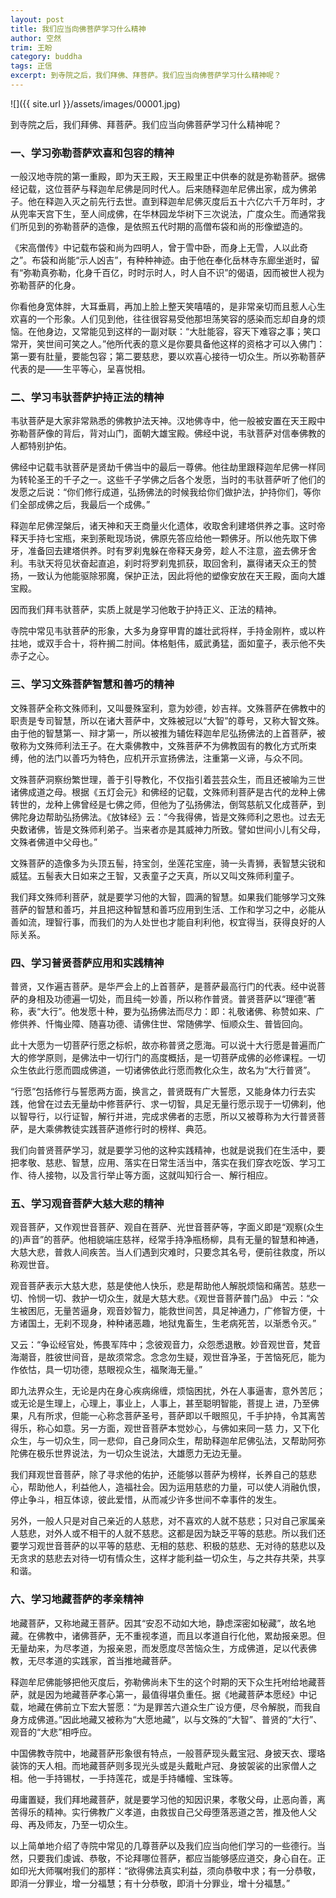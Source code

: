 ```yaml
---
layout: post
title: 我们应当向佛菩萨学习什么精神
author: 空然
trim: 王盼
category: buddha
tags: 正信
excerpt: 到寺院之后，我们拜佛、拜菩萨。我们应当向佛菩萨学习什么精神呢？
---
```


![]({{ site.url }}/assets/images/00001.jpg)

到寺院之后，我们拜佛、拜菩萨。我们应当向佛菩萨学习什么精神呢？

### 一、学习弥勒菩萨欢喜和包容的精神 ###

一般汉地寺院的第一重殿，即为天王殿，天王殿里正中供奉的就是弥勒菩萨。据佛经记载，这位菩萨与释迦牟尼佛是同时代人。后来随释迦牟尼佛出家，成为佛弟子。他在释迦入灭之前先行去世。直到释迦牟尼佛灭度后五十六亿六千万年时，才从兜率天宫下生，至人间成佛，在华林园龙华树下三次说法，广度众生。而通常我们所见到的弥勒菩萨的造像，是依照五代时期的高僧布袋和尚的形像塑造的。

《宋高僧传》中记载布袋和尚为四明人，曾于雪中卧，而身上无雪，人以此奇之”。布袋和尚能“示人凶吉”，有种种神迹。由于他在奉化岳林寺东廊坐逝时，留有“弥勒真弥勒，化身千百亿，时时示时人，时人自不识”的偈语，因而被世人视为弥勒菩萨的化身。

你看他身宽体胖，大耳垂肩，再加上脸上整天笑嘻嘻的，是非常亲切而且惹人心生欢喜的一个形象。人们见到他，往往很容易受他那坦荡笑容的感染而忘却自身的烦恼。在他身边，又常能见到这样的一副对联：“大肚能容，容天下难容之事；笑口常开，笑世间可笑之人。”他所代表的意义是你要具备他这样的资格才可以入佛门：第一要有肚量，要能包容；第二要慈悲，要以欢喜心接待一切众生。所以弥勒菩萨代表的是——生平等心，呈喜悦相。

### 二、学习韦驮菩萨护持正法的精神 ###

韦驮菩萨是大家非常熟悉的佛教护法天神。汉地佛寺中，他一般被安置在天王殿中弥勒菩萨像的背后，背对山门，面朝大雄宝殿。佛经中说，韦驮菩萨对信奉佛教的人都特别护佑。

佛经中记载韦驮菩萨是贤劫千佛当中的最后一尊佛。他往劫里跟释迦牟尼佛一样同为转轮圣王的千子之一。这些千子学佛之后各个发愿，当时的韦驮菩萨听了他们的发愿之后说：“你们修行成道，弘扬佛法的时候我给你们做护法，护持你们，等你们全部成佛之后，我最后一个成佛。”

释迦牟尼佛涅槃后，诸天神和天王商量火化遗体，收取舍利建塔供养之事。这时帝释天手持七宝瓶，来到荼毗现场说，佛原先答应给他一颗佛牙。所以他先取下佛牙，准备回去建塔供养。时有罗刹鬼躲在帝释天身旁，趁人不注意，盗去佛牙舍利。韦驮天将见状奋起直追，刹时将罗刹鬼抓获，取回舍利，赢得诸天众王的赞扬，一致认为他能驱除邪魔，保护正法，因此将他的塑像安放在天王殿，面向大雄宝殿。

因而我们拜韦驮菩萨，实质上就是学习他敢于护持正义、正法的精神。

寺院中常见韦驮菩萨的形象，大多为身穿甲胄的雄壮武将样，手持金刚杵，或以杵拄地，或双手合十，将杵搁二肘间。体格魁伟，威武勇猛，面如童子，表示他不失赤子之心。

### 三、学习文殊菩萨智慧和善巧的精神 ###

文殊菩萨全称文殊师利，又叫曼殊室利，意为妙德，妙吉祥。文殊菩萨在佛教中的职责是专司智慧，所以在诸大菩萨中，文殊被冠以“大智”的尊号，又称大智文殊。由于他的智慧第一、辩才第一，所以被推为辅佐释迦牟尼弘扬佛法的上首菩萨，被敬称为文殊师利法王子。在大乘佛教中，文殊菩萨不为佛教固有的教化方式所束缚，他的法门以善巧为特色，应机开示宣扬佛法，注重第一义谛，与众不同。

文殊菩萨洞察纷繁世理，善于引导教化，不仅指引着芸芸众生，而且还被喻为三世诸佛成道之母。根据《五灯会元》和佛经的记载，文殊师利菩萨是古代的龙种上佛转世的，龙种上佛曾经是七佛之师，但他为了弘扬佛法，倒驾慈航又化成菩萨，到佛陀身边帮助弘扬佛法。《放钵经》云：“今我得佛，皆是文殊师利之恩也。过去无央数诸佛，皆是文殊师利弟子。当来者亦是其威神力所致。譬如世间小儿有父母，文殊者佛道中父母也。”

文殊菩萨的造像多为头顶五髻，持宝剑，坐莲花宝座，骑一头青狮，表智慧尖锐和威猛。五髻表大日如来之王智，又表童子之天真，所以又叫文殊师利童子。

我们拜文殊师利菩萨，就是要学习他的大智，圆满的智慧。如果我们能够学习文殊菩萨的智慧和善巧，并且把这种智慧和善巧应用到生活、工作和学习之中，必能从善如流，理智行事，而我们的为人处世也才能自利利他，权宜得当，获得良好的人际关系。

### 四、学习普贤菩萨应用和实践精神 ###

普贤，又作遍吉菩萨。是华严会上的上首菩萨，是菩萨最高行门的代表。经中说菩萨的身相及功德遍一切处，而且纯一妙善，所以称作普贤。普贤菩萨以“理德”著称，表“大行”。他发愿十种，要为弘扬佛法而尽力：即：礼敬诸佛、称赞如来、广修供养、忏悔业障、随喜功德、请佛住世、常随佛学、恒顺众生、普皆回向。

此十大愿为一切菩萨行愿之标帜，故亦称普贤之愿海。可以说十大行愿是普遍而广大的修学原则，是佛法中一切行门的高度概括，是一切菩萨成佛的必修课程。一切众生依此行愿而圆成佛道，一切诸佛依此行愿而教化众生，故名为“大行普贤”。

“行愿”包括修行与誓愿两方面，换言之，普贤既有广大誓愿，又能身体力行去实践，他曾在过去无量劫中修菩萨行、求一切智，具足无量行愿示现于一切佛刹，他以智导行，以行证智，解行并进，完成求佛者的志愿，所以又被尊称为大行普贤菩萨，是大乘佛教徒实践菩萨道修行时的榜样、典范。

我们向普贤菩萨学习，就是要学习他的这种实践精神，也就是说我们在生活中，要把孝敬、慈悲、智慧，应用、落实在日常生活当中，落实在我们穿衣吃饭、学习工作、待人接物，以及言行举止等方面，这就叫知行合一、解行相应。

### 五、学习观音菩萨大慈大悲的精神 ###

观音菩萨，又作观世音菩萨、观自在菩萨、光世音菩萨等，字面义即是“观察(众生的)声音”的菩萨。他相貌端庄慈祥，经常手持净瓶杨柳，具有无量的智慧和神通，大慈大悲，普救人间疾苦。当人们遇到灾难时，只要念其名号，便前往救度，所以称观世音。

观音菩萨表示大慈大悲，慈是使他人快乐，悲是帮助他人解脱烦恼和痛苦。慈悲一切、怜悯一切、救护一切众生，就是大慈大悲。《观世音菩萨普门品》 中云：“众生被困厄，无量苦逼身，观音妙智力，能救世间苦，具足神通力，广修智方便，十方诸国土，无刹不现身，种种诸恶趣，地狱鬼畜生，生老病死苦，以渐悉令灭。”

又云：“争讼经官处，怖畏军阵中；念彼观音力，众怨悉退散。妙音观世音，梵音海潮音，胜彼世间音，是故须常念。念念勿生疑，观世音净圣，于苦恼死厄，能为作依怙，具一切功德，慈眼视众生，福聚海无量。”

即九法界众生，无论是内在身心疾病绵缠，烦恼困扰，外在人事逼害，意外苦厄；或无论是生理上，心理上，事业上，人事上，甚至聪明智能，菩提上 进，乃至佛果，凡有所求，但能一心称念菩萨圣号，菩萨即以千眼照见，千手护持，令其离苦得乐，称心如意。另一方面，观世音菩萨本觉妙心，与佛如来同一慈 力，又下化众生，与一切众生，同一悲仰，自己身同众生，帮助释迦牟尼佛弘法，又帮助阿弥陀佛在极乐世界说法，为一切众生说法，大雄愿力无边无量。

我们拜观世音菩萨，除了寻求他的佑护，还能够以菩萨为榜样，长养自己的慈悲心，帮助他人，利益他人，造福社会。因为运用慈悲的力量，可以使人消融仇恨，停止争斗，相互体谅，彼此爱惜，从而减少许多世间不幸事件的发生。

另外，一般人只是对自己亲近的人慈悲，对不喜欢的人就不慈悲；只对自己家属亲人慈悲，对外人或不相干的人就不慈悲。这都是因为缺乏平等的慈悲。所以我们还要学习观世音菩萨的以平等的慈悲、无相的慈悲、积极的慈悲、无对待的慈悲以及无贪求的慈悲去对待一切有情众生，这样才能利益一切众生，与之共存共荣，共享和谐。

### 六、学习地藏菩萨的孝亲精神 ###

地藏菩萨，又称地藏王菩萨。因其“安忍不动如大地，静虑深密如秘藏”，故名地藏。在佛教中，诸佛菩萨，无不重视孝道，而且以孝道自行化他，累劫报亲恩。但无量劫来，为尽孝道，为报亲恩，而发愿度尽苦恼众生，方成佛道，足以代表佛教，无尽孝道的实践家，首当推地藏菩萨。

释迦牟尼佛能够把他灭度后，弥勒佛尚未下生的这个时期的天下众生托咐给地藏菩萨，就是因为地藏菩萨孝心第一，最值得堪负重任。据《地藏菩萨本愿经》中记载，地藏在佛前立下宏大誓愿：“为是罪苦六道众生广设方便，尽令解脱，而我自身方成佛道。”因此地藏又被称为“大愿地藏”，以与文殊的“大智”、普贤的“大行”、观音的“大悲”相呼应。

中国佛教寺院中，地藏菩萨形象很有特点，一般菩萨现头戴宝冠、身披天衣、璎珞装饰的天人相。而地藏菩萨则多现光头或是头戴毗卢冠、身披袈裟的出家僧人之相。他一手持锡杖，一手持莲花，或是手持幡幢、宝珠等。

毋庸置疑，我们拜地藏菩萨，就是要学习他的知因识果，孝敬父母，止恶向善，离苦得乐的精神。实行佛教广义孝道，由救拔自己父母堕落恶道之苦，推及他人父母、再及师友，乃至一切众生。

以上简单地介绍了寺院中常见的几尊菩萨以及我们应当向他们学习的一些德行。当然，只要我们虔诚、恭敬，不论拜哪位菩萨，都应当能够感应道交，身心自在。正如印光大师嘱咐我们的那样：“欲得佛法真实利益，须向恭敬中求；有一分恭敬，即消一分罪业，增一分福慧；有十分恭敬，即消十分罪业，增十分福慧。”

